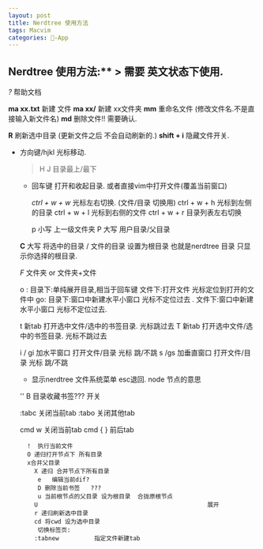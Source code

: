 ```yaml
---
layout: post
title: Nerdtree 使用方法
tags: Macvim
categories: -App
---
```

## Nerdtree 使用方法:** > **需要 英文状态下使用.** 

*?*           帮助文档

**ma xx.txt** 新建 文件
**ma xx/**    新建  xx文件夹
**mm**        重命名文件 (修改文件名.不是直接输入新文件名)
**md**        删除文件!! 需要确认.

**R**          刷新选中目录 (更新文件之后 不会自动刷新的.) 
**shift + i**  隐藏文件开关.


- 方向键/hjkl  光标移动.
	> H J     目录最上/最下

	- 回车键 打开和收起目录.   或者直接vim中打开文件(覆盖当前窗口)

		*ctrl + w + w*   光标左右切换.  (文件/目录 切换用)
		 ctrl + w + h    光标到左侧的目录
		 ctrl + w + l    光标到右侧的文件
		 ctrl + w + r    目录列表左右切换	

		p 小写  上一级文件夹
		P 大写  用户目录/父目录

	**C** 大写 将选中的目录 / 文件的目录   设置为根目录 
	 也就是nerdtree 目录 只显示你选择的根目录.


	*F*   文件夹 or 文件夹+文件 




	
	o :   目录下:单纯展开目录,相当于回车键
	      文件下:打开文件  光标定位到打开的文件中
	go:  目录下:窗口中新建水平小窗口  光标不定位过去 .
	      文件下:窗口中新建水平小窗口  光标不定位过去.
	
	t   新tab   打开选中文件/选中的书签目录.    光标跳过去
	T   新tab   打开选中文件/选中的书签目录.    光标不跳过去
	
	
	i / gi   加水平窗口  打开文件/目录      光标 跳/不跳 
	s /gs       加垂直窗口  打开文件/目录  光标 跳/不跳 
	
	
	     
	
	* 显示nerdtree 文件系统菜单 esc退回.    node 节点的意思
	
	'' B 目录收藏书签??? 开关
	
	
	
	
	
	
	
	:tabc  关闭当前tab
	:tabo  关闭其他tab
	
	
	cmd w  关闭当前tab
	cmd { } 前后tab
	
	
	
	
	    !  执行当前文件 
	    O 递归打开节点下 所有目录
	    x合并父目录
	      X 递归 合并节点下所有目录
	       e   编辑当前dif?
	       D 删除当前书签   ???   
	       u 当前根节点的父目录 设为根目录  合拢原根节点
	      U                                                展开
	      r 递归刷新选中目录
	      cd 将cwd 设为选中目录
	       切换标签页:
	      :tabnew          指定文件新建tab




